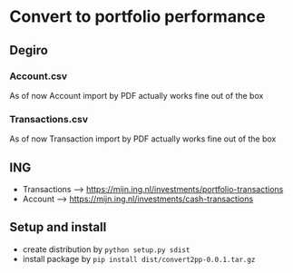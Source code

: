 # Convert to portfolio performance

## Degiro

### Account.csv

As of now Account import by PDF actually works fine out of the box

### Transactions.csv

As of now Transaction import by PDF actually works fine out of the box

## ING

* Transactions --> <https://mijn.ing.nl/investments/portfolio-transactions>
* Account --> <https://mijn.ing.nl/investments/cash-transactions>

## Setup and install

* create distribution by `python setup.py sdist`
* install package by `pip install dist/convert2pp-0.0.1.tar.gz`
